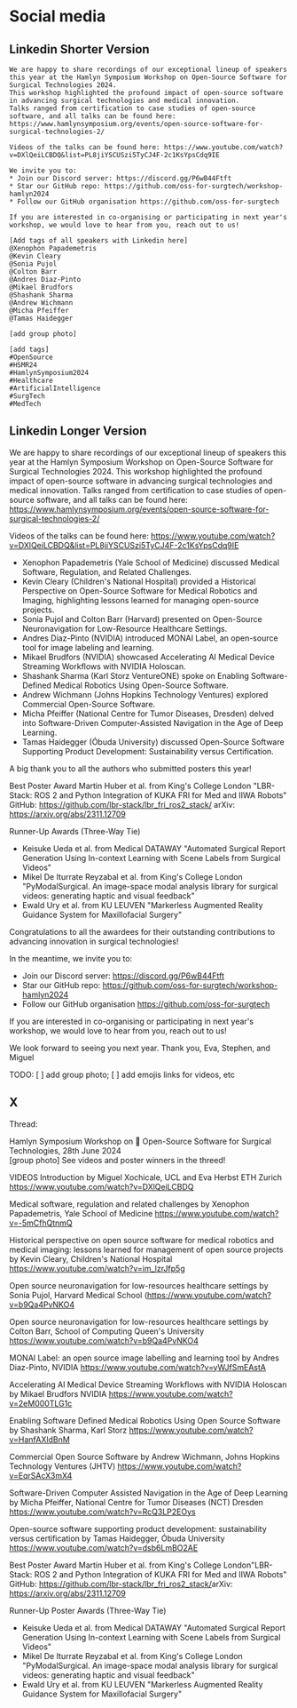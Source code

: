 # Social media

## Linkedin Shorter Version
```
We are happy to share recordings of our exceptional lineup of speakers this year at the Hamlyn Symposium Workshop on Open-Source Software for Surgical Technologies 2024.
This workshop highlighted the profound impact of open-source software in advancing surgical technologies and medical innovation. 
Talks ranged from certification to case studies of open-source software, and all talks can be found here: https://www.hamlynsymposium.org/events/open-source-software-for-surgical-technologies-2/

Videos of the talks can be found here: https://www.youtube.com/watch?v=DXlQeiLCBDQ&list=PL8jiYSCUSzi5TyCJ4F-2c1KsYpsCdq9IE

We invite you to:
* Join our Discord server: https://discord.gg/P6wB44Ftft​
* Star our GitHub repo: https://github.com/oss-for-surgtech/workshop-hamlyn2024 
* Follow our GitHub organisation https://github.com/oss-for-surgtech

If you are interested in co-organising or participating in next year's workshop, we would love to hear from you, reach out to us!

[Add tags of all speakers with Linkedin here]
@Xenophon Papademetris 
@Kevin Cleary
@Sonia Pujol 
@Colton Barr
@Andres Diaz-Pinto
@Mikael Brudfors
@Shashank Sharma
@Andrew Wichmann
@Micha Pfeiffer
@Tamas Haidegger

[add group photo]

[add tags]
#OpenSource
#HSMR24
#HamlynSymposium2024
#Healthcare 
#ArtificialIntelligence
#SurgTech
#MedTech
```

## Linkedin Longer Version

We are happy to share recordings of our exceptional lineup of speakers this year at the Hamlyn Symposium Workshop on Open-Source Software for Surgical Technologies 2024.
This workshop highlighted the profound impact of open-source software in advancing surgical technologies and medical innovation.
Talks ranged from certification to case studies of open-source software, and all talks can be found here: https://www.hamlynsymposium.org/events/open-source-software-for-surgical-technologies-2/

Videos of the talks can be found here: https://www.youtube.com/watch?v=DXlQeiLCBDQ&list=PL8jiYSCUSzi5TyCJ4F-2c1KsYpsCdq9IE

* Xenophon Papademetris (Yale School of Medicine) discussed Medical Software, Regulation, and Related Challenges.
* Kevin Cleary (Children's National Hospital) provided a Historical Perspective on Open-Source Software for Medical Robotics and Imaging, highlighting lessons learned for managing open-source projects.
* Sonia Pujol and Colton Barr (Harvard) presented on Open-Source Neuronavigation for Low-Resource Healthcare Settings.
* Andres Diaz-Pinto (NVIDIA) introduced MONAI Label, an open-source tool for image labeling and learning.
* Mikael Brudfors (NVIDIA) showcased Accelerating AI Medical Device Streaming Workflows with NVIDIA Holoscan.
* Shashank Sharma (Karl Storz VentureONE) spoke on Enabling Software-Defined Medical Robotics Using Open-Source Software.
* Andrew Wichmann (Johns Hopkins Technology Ventures) explored Commercial Open-Source Software.
* Micha Pfeiffer (National Centre for Tumor Diseases, Dresden) delved into Software-Driven Computer-Assisted Navigation in the Age of Deep Learning.
* Tamas Haidegger (Óbuda University) discussed Open-Source Software Supporting Product Development: Sustainability versus Certification.

A big thank you to all the authors who submitted posters this year!

Best Poster Award
Martin Huber et al. from King's College London "LBR-Stack: ROS 2 and Python Integration of KUKA FRI for Med and IIWA Robots"
GitHub:  https://github.com/lbr-stack/lbr_fri_ros2_stack/
arXiv: https://arxiv.org/abs/2311.12709

Runner-Up Awards (Three-Way Tie)

* Keisuke Ueda et al. from Medical DATAWAY "Automated Surgical Report Generation Using In-context Learning with Scene Labels from Surgical Videos"
* Mikel De Iturrate Reyzabal et al. from King's College London "PyModalSurgical. An image-space modal analysis library for surgical videos: generating haptic and visual feedback"​ 
* Ewald Ury et al. from  KU LEUVEN "Markerless Augmented Reality Guidance System for Maxillofacial Surgery"

Congratulations to all the awardees for their outstanding contributions to advancing innovation in surgical technologies!

In the meantime, we invite you to:
* Join our Discord server: https://discord.gg/P6wB44Ftft
* Star our GitHub repo: https://github.com/oss-for-surgtech/workshop-hamlyn2024 
* Follow our GitHub organisation https://github.com/oss-for-surgtech

If you are interested in co-organising or participating in next year's workshop, we would love to hear from you, reach out to us!

We look forward to seeing you next year.
Thank you, Eva, Stephen, and Miguel


TODO: [ ] add group photo; [ ] add emojis links for videos, etc

## X
Thread:

Hamlyn Symposium Workshop on :school_satchel: Open-Source Software for Surgical Technologies, 
28th June 2024   
[group photo]
See videos and poster winners in the threed! 


VIDEOS
Introduction by Miguel Xochicale, UCL and Eva Herbst ETH Zurich 
https://www.youtube.com/watch?v=DXlQeiLCBDQ 

Medical software, regulation and related challenges by Xenophon Papademetris, Yale School of Medicine 
https://www.youtube.com/watch?v=-5mCfhQtnmQ

Historical perspective on open source software for medical robotics and medical imaging: lessons learned for management of open source projects by Kevin Cleary, Children's National Hospital 
https://www.youtube.com/watch?v=im_lzrJfp5g

Open source neuronavigation for low-resources healthcare settings by Sonia Pujol,  Harvard Medical School 
(https://www.youtube.com/watch?v=b9Qa4PvNKO4 

Open source neuronavigation for low-resources healthcare settings by Colton Barr, School of Computing Queen's University 
https://www.youtube.com/watch?v=b9Qa4PvNKO4

MONAI Label: an open source image labelling and learning tool by Andres Diaz-Pinto, NVIDIA 
https://www.youtube.com/watch?v=yWJfSmEAstA

Accelerating AI Medical Device Streaming Workflows with NVIDIA Holoscan by Mikael Brudfors NVIDIA 
https://www.youtube.com/watch?v=2eM000TLG1c


Enabling Software Defined Medical Robotics Using Open Source Software by Shashank Sharma, Karl Storz 
https://www.youtube.com/watch?v=HanfAXldBnM


Commercial Open Source Software by Andrew Wichmann, Johns Hopkins Technology Ventures (JHTV) 
https://www.youtube.com/watch?v=EqrSAcX3mX4

Software-Driven Computer Assisted Navigation in the Age of Deep Learning by Micha Pfeiffer, National Centre for Tumor Diseases (NCT) Dresden 
https://www.youtube.com/watch?v=RcQ3LP2EOys

Open-source software supporting product development: sustainability versus certification by Tamas Haidegger, Óbuda University 
https://www.youtube.com/watch?v=dsb6LmBO2AE


Best Poster Award
Martin Huber et al.​ from King's College London ​"LBR-Stack: ROS 2 and Python Integration of KUKA FRI for Med and IIWA Robots"​
GitHub:  https://github.com/lbr-stack/lbr_fri_ros2_stack/​
arXiv: https://arxiv.org/abs/2311.12709​​

Runner-Up Poster Awards (Three-Way Tie)
* Keisuke Ueda et al.​ from Medical DATAWAY​ "Automated Surgical Report Generation Using In-context Learning with Scene Labels from Surgical Videos"​
* Mikel De Iturrate Reyzabal et al. ​from King's College London​ "PyModalSurgical. An image-space modal analysis library for surgical videos: generating haptic and visual feedback"​ 
* Ewald Ury et al.​ from  KU LEUVEN​ "Markerless Augmented Reality Guidance System for Maxillofacial Surgery"​
